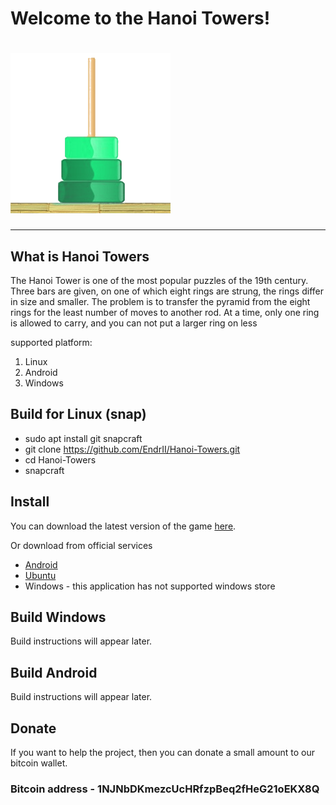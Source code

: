 # Welcome to the Hanoi Towers!
# ![Hanoi Towers Logo](/source/res/icon.png)

***************************
## What is Hanoi Towers
The Hanoi Tower is one of the most popular puzzles of the 19th century. Three bars are given, on one of which eight rings are strung, the rings differ in size and smaller. The problem is to transfer the pyramid from the eight rings for the least number of moves to another rod. At a time, only one ring is allowed to carry, and you can not put a larger ring on less

supported platform: 
1. Linux
2. Android 
3. Windows 

## Build for Linux (snap)

  -  sudo apt install git snapcraft 
  -  git clone https://github.com/EndrII/Hanoi-Towers.git
  -  cd Hanoi-Towers
  -  snapcraft

## Install 
You can download the latest version of the game [here](https://github.com/EndrII/Hanoi-Towers/releases).

Or download from official services
  * [Android](https://play.google.com/store/apps/details?id=df.mobily.hanoi_towers) 
  * [Ubuntu](https://uappexplorer.com/snap/ubuntu/hanoi-towers)
  * Windows - this application has not supported windows store

## Build Windows 
Build instructions will appear later.

## Build Android 
Build instructions will appear later.


## Donate
If you want to help the project, then you can donate a small amount to our bitcoin wallet.

### Bitcoin address - 1NJNbDKmezcUcHRfzpBeq2fHeG21oEKX8Q

